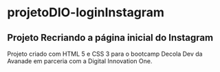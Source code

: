 # projetoDIO-loginInstagram

## Projeto Recriando a página inicial do Instagram

Projeto criado com HTML 5 e CSS 3 para o bootcamp Decola Dev da Avanade em parceria com a Digital Innovation One.